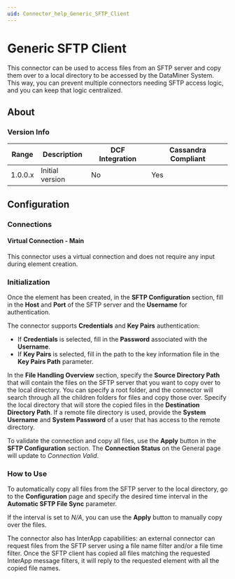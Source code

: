 ```yaml
---
uid: Connector_help_Generic_SFTP_Client
---
```


# Generic SFTP Client

This connector can be used to access files from an SFTP server and copy them over to a local directory to be accessed by the DataMiner System. This way, you can prevent multiple connectors needing SFTP access logic, and you can keep that logic centralized.

## About

### Version Info

| Range   | Description     | DCF Integration | Cassandra Compliant |
|---------|-----------------|-----------------|---------------------|
| 1.0.0.x | Initial version | No              | Yes                 |

## Configuration

### Connections

#### Virtual Connection - Main

This connector uses a virtual connection and does not require any input during element creation.

### Initialization

Once the element has been created, in the **SFTP Configuration** section, fill in the **Host** and **Port** of the SFTP server and the **Username** for authentication.

The connector supports **Credentials** and **Key Pairs** authentication:

- If **Credentials** is selected, fill in the **Password** associated with the **Username**.
- If **Key Pairs** is selected, fill in the path to the key information file in the **Key Pairs Path** parameter.

In the **File Handling Overview** section, specify the **Source Directory Path** that will contain the files on the SFTP server that you want to copy over to the local directory. You can specify a root folder, and the connector will search through all the children folders for files and copy those over. Specify the local directory that will store the copied files in the **Destination Directory Path**. If a remote file directory is used, provide the **System Username** and **System Password** of a user that has access to the remote directory.

To validate the connection and copy all files, use the **Apply** button in the **SFTP Configuration** section. The **Connection Status** on the General page will update to *Connection Valid*.

### How to Use

To automatically copy all files from the SFTP server to the local directory, go to the **Configuration** page and specify the desired time interval in the **Automatic SFTP File Sync** parameter.

If the interval is set to *N/A*, you can use the **Apply** button to manually copy over the files.

The connector also has InterApp capabilities: an external connector can request files from the SFTP server using a file name filter and/or a file time filter. Once the SFTP client has copied all files matching the requested InterApp message filters, it will reply to the requested element with all the copied file names.
